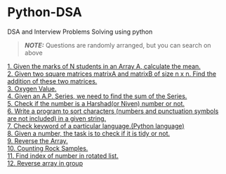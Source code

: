 # Python-DSA
DSA and Interview Problems Solving using python

> **_NOTE:_** Questions are randomly arranged, but you can search on above

<a href="https://github.com/Naitik-Soni/Python-DSA/blob/main/Given%20the%20marks%20of%20N%20students%20in%20an%20Array%20A%2C%20calculate%20the%20mean.py"> 1. Given the marks of N students in an Array A, calculate the mean.</a><br>
<a href="https://github.com/Naitik-Soni/Python-DSA/blob/main/Given%20two%20square%20matrices%20matrixA%20and%20matrixB%20of%20size%20n%20x%20n.%20%20Find%20the%20addition%20of%20these%20two%20matrices..py">2. Given two square matrices matrixA and matrixB of size n x n.  Find the addition of these two matrices.</a><br>
<a href="https://github.com/Naitik-Soni/Python-DSA/blob/main/Oxygen%20Value.py">3. Oxygen Value.</a><br>
<a href="https://github.com/Naitik-Soni/Python-DSA/blob/main/Given%20an%20A.P.%20Series%2C%20we%20need%20to%20find%20the%20sum%20of%20the%20Series..py">4. Given an A.P. Series, we need to find the sum of the Series.</a><br>
<a href="https://github.com/Naitik-Soni/Python-DSA/blob/main/Check%20if%20the%20number%20is%20a%20Harshad(or%20Niven)%20number%20or%20not.py">5. Check if the number is a Harshad(or Niven) number or not.</a><br>
<a href="https://github.com/Naitik-Soni/Python-DSA/blob/main/Write%20a%20program%20to%20sort%20characters%20(numbers%20and%20punctuation%20symbols%20are%20not%20included)%20in%20a%20given%20string.py">6. Write a program to sort characters (numbers and punctuation symbols are not included) in a given string.</a><br>
<a href='https://github.com/Naitik-Soni/Python-DSA/blob/main/Check%20keyword%20of%20language.py'>7. Check keyword of a particular language.(Python language)</a><br>
<a href="https://github.com/Naitik-Soni/Python-DSA/blob/main/Given%20a%20number%2C%20the%20task%20is%20to%20check%20if%20it%20is%20tidy%20or%20not.py">8. Given a number, the task is to check if it is tidy or not.</a><br>
<a href="https://github.com/Naitik-Soni/Python-DSA/blob/main/Reverse%20The%20Array.py">9. Reverse the Array.</a><br>
<a href="https://github.com/Naitik-Soni/Python-DSA/blob/main/Counting%20Rock%20Samples.py">10. Counting Rock Samples.</a><br>
<a href="https://github.com/Naitik-Soni/Python-DSA/blob/main/Find%20index%20number%20in%20rotated%20list.py">11. Find index of number in rotated list.</a><br>
<a href="https://github.com/Naitik-Soni/Python-DSA/blob/main/Reverse%20array%20in%20groups.py">12. Reverse array in group</a>
